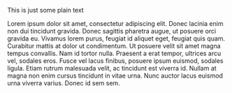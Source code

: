 This is just some plain text

Lorem ipsum dolor sit amet, consectetur adipiscing elit. Donec lacinia enim non dui tincidunt gravida. Donec sagittis pharetra augue, ut posuere orci gravida eu. Vivamus lorem purus, feugiat id aliquet eget, feugiat quis quam. Curabitur mattis at dolor ut condimentum. Ut posuere velit sit amet magna tempus convallis. Nam id tortor nulla. Praesent a erat tempor, ultrices arcu vel, sodales eros. Fusce vel lacus finibus, posuere ipsum euismod, sodales ligula. Etiam rutrum malesuada velit, ac tincidunt est viverra id. Nullam at magna non enim cursus tincidunt in vitae urna. Nunc auctor lacus euismod urna viverra varius. Donec id sem sem.

